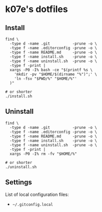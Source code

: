 # k07e's dotfiles

## Install

```
find \
  -type d -name .git          -prune -o \
  -type f -name .editorconfig -prune -o \
  -type f -name README.md     -prune -o \
  -type f -name install.sh    -prune -o \
  -type f -name uninstall.sh  -prune -o \
  -type f -print |
  xargs -P0 -I% bash -ce "$(printf %s \
    'mkdir -pv "$HOME/$(dirname "%")";' \
    'ln -fsv "$PWD/%" "$HOME/%"'
  )"

# or shorter
./install.sh
```

## Uninstall

```
find \
  -type d -name .git          -prune -o \
  -type f -name .editorconfig -prune -o \
  -type f -name README.md     -prune -o \
  -type f -name install.sh    -prune -o \
  -type f -name uninstall.sh  -prune -o \
  -type f -print |
  xargs -P0 -I% rm -fv "$HOME/%"

# or shorter
./uninstall.sh
```

## Settings

List of local configuration files:

- `~/.gitconfig.local`
